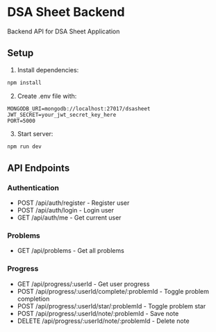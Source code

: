 # DSA Sheet Backend

Backend API for DSA Sheet Application

## Setup

1. Install dependencies:
```bash
npm install
```

2. Create .env file with:
```
MONGODB_URI=mongodb://localhost:27017/dsasheet
JWT_SECRET=your_jwt_secret_key_here
PORT=5000
```

3. Start server:
```bash
npm run dev
```

## API Endpoints

### Authentication
- POST /api/auth/register - Register user
- POST /api/auth/login - Login user
- GET /api/auth/me - Get current user

### Problems
- GET /api/problems - Get all problems

### Progress
- GET /api/progress/:userId - Get user progress
- POST /api/progress/:userId/complete/:problemId - Toggle problem completion
- POST /api/progress/:userId/star/:problemId - Toggle problem star
- POST /api/progress/:userId/note/:problemId - Save note
- DELETE /api/progress/:userId/note/:problemId - Delete note